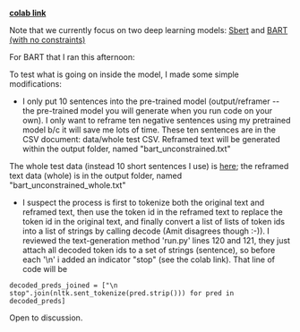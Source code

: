 **[colab link](https://colab.research.google.com/drive/1B3-_WR_ge9Teea6tGzF-E5Hk44wCX_wk?usp=sharing)**

Note that we currently focus on two deep learning models: [Sbert](https://www.sbert.net/) and [BART (with no constraints)](https://ai.facebook.com/research/publications/bart-denoising-sequence-to-sequence-pre-training-for-natural-language-generation-translation-and-comprehension/)

For BART that I ran this afternoon:

To test what is going on inside the model, I made some simple modifications:
* I only put 10 sentences into the pre-trained model (output/reframer --  the pre-trained model you will generate when you run code on your own). I only want to reframe ten negative sentences using my pretrained model b/c it will save me lots of time. These ten sentences are in the CSV document: data/whole test CSV. Reframed text will be generated within the output folder, named "bart_unconstrained.txt"

The whole test data (instead 10 short sentences I use) is [here](https://github.com/SALT-NLP/positive-frames/blob/main/data/wholetest.csv); the reframed text data (whole) is in the output folder, named "bart_unconstrained_whole.txt"
* I suspect the process is first to tokenize both the original text and reframed text, then use the token id in the reframed text to replace the token id in the original text, and finally convert a list of lists of token ids into a list of strings by calling decode (Amit disagrees though :-)). I reviewed the text-generation method 'run.py' lines 120 and 121, they just attach all decoded token ids to a set of strings (sentence), so before each '\n' i added an indicator "stop" (see the colab link). That line of code will be 

```
decoded_preds_joined = ["\n stop".join(nltk.sent_tokenize(pred.strip())) for pred in decoded_preds]
```
Open to discussion.
